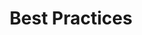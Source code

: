 ---
layout: category
title: Best Practices
slug: best-practices
description: A category for best practices related posts.
---